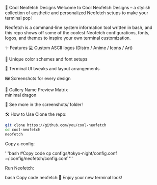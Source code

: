 🎨 Cool Neofetch Designs
Welcome to Cool Neofetch Designs – a stylish collection of aesthetic and personalized Neofetch setups to make your terminal pop!

Neofetch is a command-line system information tool written in bash, and this repo shows off some of the coolest Neofetch configurations, fonts, logos, and themes to inspire your own terminal customization.

✨ Features
💻 Custom ASCII logos (Distro / Anime / Icons / Art)

🎨 Unique color schemes and font setups

🧩 Terminal UI tweaks and layout arrangements

🖼️ Screenshots for every design

📸 Gallery
Name	Preview
Matrix	
minimal	
dragon	

📁 See more in the screenshots/ folder!

🛠️ How to Use
Clone the repo:

```bash
git clone https://github.com/you/cool-neofetch
cd cool-neofetch
neofetch
```


Copy a config:

'''bash
#Copy code
cp configs/tokyo-night/config.conf ~/.config/neofetch/config.conf
'''

Run Neofetch:

bash
Copy code
neofetch
🎉 Enjoy your new terminal look!


